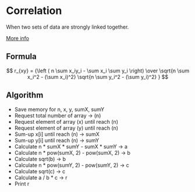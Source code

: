 # Correlation

When two sets of data are strongly linked together.

[More info](https://www.mathsisfun.com/data/correlation.html)

## Formula

$$ r_{xy} = {\left ( n \sum x_iy_i - \sum x_i \sum y_i \right) \over \sqrt{n \sum x_i^2 - (\sum x_i)^2} \sqrt{n \sum y_i^2 - (\sum y_i)^2} } $$

## Algorithm

- Save memory for n, x, y, sumX, sumY
- Request total number of array -> (n)
- Request element of array (x) until reach (n)
- Request element of array (y) until reach (n)
- Sum-up x[i] until reach (n) -> sumX
- Sum-up y[i] until reach (n) -> sumY
- Calculate n \* sumX \* sumY - sumX \* sumY -> a
- Calculate n \* pow(sumX, 2) - pow(sumX, 2) -> b
- Calculate sqrt(b) -> b
- Calculate n \* pow(sumY, 2) - pow(sumY, 2) -> c
- Calculate sqrt(c) -> c
- Calculate a / b \* c -> r
- Print r

